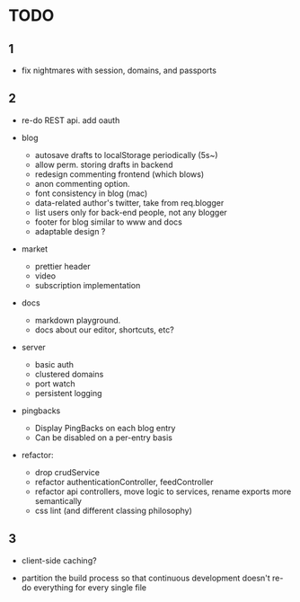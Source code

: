 # TODO 

## 1

- fix nightmares with session, domains, and passports



## 2

- re-do REST api. add oauth

- blog
  - autosave drafts to localStorage periodically (5s~)
  - allow perm. storing drafts in backend
  - redesign commenting frontend (which blows)
  - anon commenting option.
  - font consistency in blog (mac)
  - data-related author's twitter, take from req.blogger
  - list users only for back-end people, not any blogger
  - footer for blog similar to www and docs
  - adaptable design ?

- market
  - prettier header
  - video
  - subscription implementation

- docs
  - markdown playground.
  - docs about our editor, shortcuts, etc?

- server
  - basic auth
  - clustered domains
  - port watch
  - persistent logging

- pingbacks
  - Display PingBacks on each blog entry
  - Can be disabled on a per-entry basis

- refactor:
    - drop crudService
    - refactor authenticationController, feedController
    - refactor api controllers, move logic to services, rename exports more semantically
    - css lint (and different classing philosophy)



## 3

- client-side caching?

- partition the build process so that continuous development
  doesn't re-do everything for every single file
  